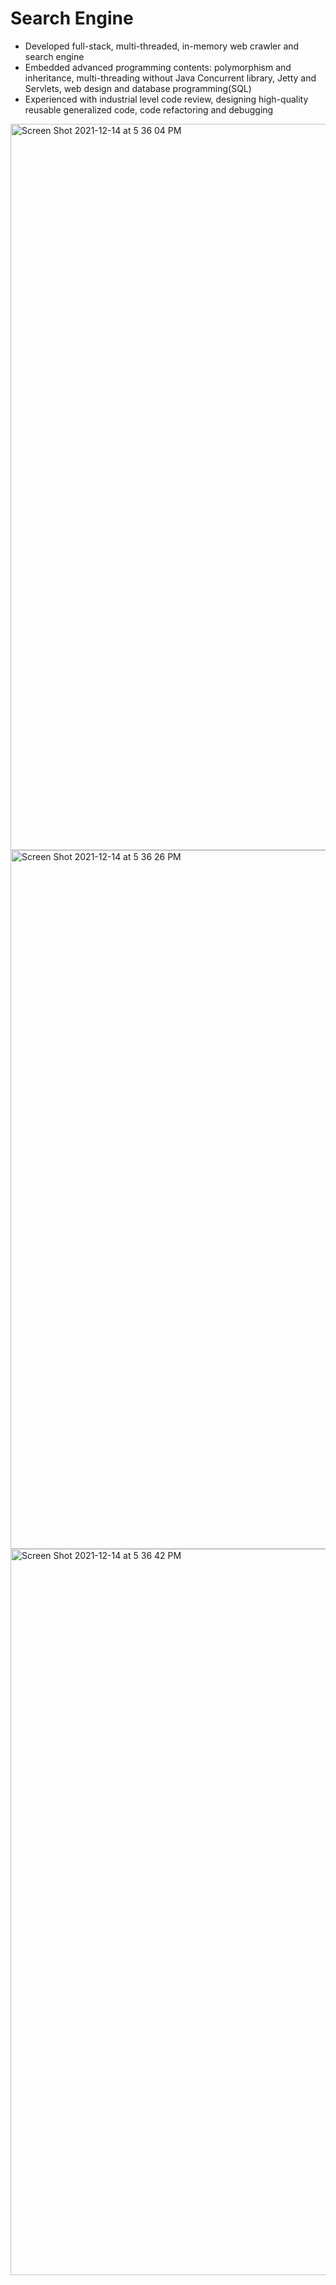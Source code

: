 Search Engine
=================================================

- Developed full-stack, multi-threaded, in-memory web crawler and search engine
- Embedded advanced programming contents: polymorphism and inheritance, multi-threading without
Java Concurrent library, Jetty and Servlets, web design and database programming(SQL)
- Experienced with industrial level code review, designing high-quality reusable generalized code, code
refactoring and debugging


<img width="1162" alt="Screen Shot 2021-12-14 at 5 36 04 PM" src="https://user-images.githubusercontent.com/55362194/154538405-632f18f6-8aa7-452f-8152-cd058885934b.PNG">
<img width="1118" alt="Screen Shot 2021-12-14 at 5 36 26 PM" src="https://user-images.githubusercontent.com/55362194/154538409-9b6b0e7b-64f4-44b1-a744-c5daed5c0d09.PNG">
<img width="1162" alt="Screen Shot 2021-12-14 at 5 36 42 PM" src="https://user-images.githubusercontent.com/55362194/154538412-2be679c6-155b-4402-aba0-2bf2b8e1aba3.PNG">
